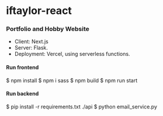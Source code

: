 # iftaylor-react

### Portfolio and Hobby Website

- Client: Next.js
- Server: Flask.
- Deployment: Vercel, using serverless functions.  


#### Run frontend
$ npm install
$ npm i sass
$ npm build
$ npm run start

#### Run backend
$ pip install -r requirements.txt
./api $ python email_service.py
